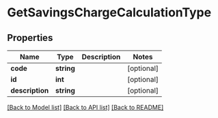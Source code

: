# GetSavingsChargeCalculationType

## Properties
Name | Type | Description | Notes
------------ | ------------- | ------------- | -------------
**code** | **string** |  | [optional] 
**id** | **int** |  | [optional] 
**description** | **string** |  | [optional] 

[[Back to Model list]](../../README.md#documentation-for-models) [[Back to API list]](../../README.md#documentation-for-api-endpoints) [[Back to README]](../../README.md)

